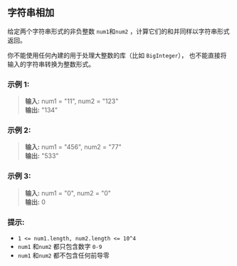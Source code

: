 ## 字符串相加

给定两个字符串形式的非负整数 `num1`和`num2` ，计算它们的和并同样以字符串形式返回。

你不能使用任何內建的用于处理大整数的库（比如 `BigInteger`）， 也不能直接将输入的字符串转换为整数形式。

### 示例 1:
> **输入:** num1 = "11", num2 = "123"    
> **输出:** "134"

### 示例 2:
> **输入:** num1 = "456", num2 = "77"             
> **输出:** "533"

### 示例 3:
> **输入:** num1 = "0", num2 = "0"              
> **输出:** 0


### 提示:

*  `1 <= num1.length, num2.length <= 10^4`
*  `num1` 和`num2` 都只包含数字 `0-9`
*  `num1` 和`num2` 都不包含任何前导零